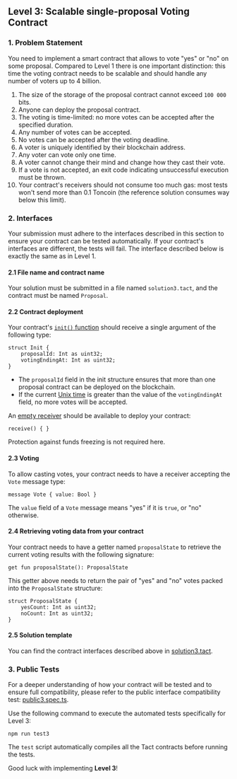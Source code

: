 ## Level 3: Scalable single-proposal Voting Contract

### 1. Problem Statement

You need to implement a smart contract that allows to vote "yes" or "no" on some proposal.
Compared to Level 1 there is one important distinction: this time the voting contract needs to be scalable and should handle any number of voters up to 4 billion.

1. The size of the storage of the proposal contract cannot exceed `100 000` bits.
2. Anyone can deploy the proposal contract.
3. The voting is time-limited: no more votes can be accepted after the specified duration.
4. Any number of votes can be accepted.
5. No votes can be accepted after the voting deadline.
6. A voter is uniquely identified by their blockchain address.
7. Any voter can vote only one time.
8. A voter cannot change their mind and change how they cast their vote.
9. If a vote is not accepted, an exit code indicating unsuccessful execution must be thrown.
10. Your contract's receivers should not consume too much gas: most tests won't send more than 0.1 Toncoin (the reference solution consumes way below this limit).

### 2. Interfaces

Your submission must adhere to the interfaces described in this section to ensure your contract can be tested automatically.
If your contract's interfaces are different, the tests will fail.
The interface described below is exactly the same as in Level 1.

#### 2.1 File name and contract name

Your solution must be submitted in a file named `solution3.tact`, and the contract must be named `Proposal`.

#### 2.2 Contract deployment

Your contract's [`init()` function](https://docs.tact-lang.org/book/contracts/#init-function) should receive a single argument of the following type:

```tact
struct Init {
    proposalId: Int as uint32;
    votingEndingAt: Int as uint32;
}
```

- The `proposalId` field in the init structure ensures that more than one proposal contract can be deployed on the blockchain.
- If the current [Unix time](https://en.wikipedia.org/wiki/Unix_time) is greater than the value of the `votingEndingAt` field, no more votes will be accepted.

An [empty receiver](https://docs.tact-lang.org/book/receive/#receive-internal-messages) should be available to deploy your contract:

```tact
receive() { }
```

Protection against funds freezing is not required here.

#### 2.3 Voting

To allow casting votes, your contract needs to have a receiver accepting the `Vote` message type:

```tact
message Vote { value: Bool }
```

The `value` field of a `Vote` message means "yes" if it is `true`, or "no" otherwise.

#### 2.4 Retrieving voting data from your contract 

Your contract needs to have a getter named `proposalState` to retrieve the current voting results with the following signature:

```tact
get fun proposalState(): ProposalState
```

This getter above needs to return the pair of "yes" and "no" votes packed into the `ProposalState` structure:

```tact
struct ProposalState {
    yesCount: Int as uint32;
    noCount: Int as uint32;
}
```

#### 2.5 Solution template

You can find the contract interfaces described above in [solution3.tact](./solution3.tact).

### 3. Public Tests

For a deeper understanding of how your contract will be tested and to ensure full compatibility, please refer to the public interface compatibility test: [public3.spec.ts](./public3.spec.ts).

Use the following command to execute the automated tests specifically for Level 3: 

```shell
npm run test3
```

The `test` script automatically compiles all the Tact contracts before running the tests.

Good luck with implementing **Level 3**!